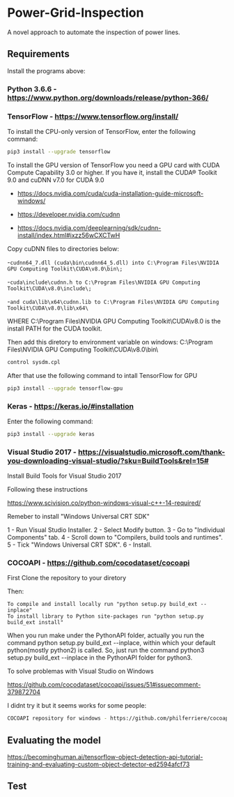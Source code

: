 # Power-Grid-Inspection
A novel approach to automate the inspection of power lines.

## Requirements

Install the programs above:

### Python 3.6.6 - https://www.python.org/downloads/release/python-366/

### TensorFlow - https://www.tensorflow.org/install/ 

To install the CPU-only version of TensorFlow, enter the following command:
```bash
pip3 install --upgrade tensorflow
```
To install the GPU version of TensorFlow you need a GPU card with CUDA Compute Capability 3.0 or higher.
If you have it, install the CUDA® Toolkit 9.0 and cuDNN v7.0 for CUDA 9.0 
- https://docs.nvidia.com/cuda/cuda-installation-guide-microsoft-windows/

- https://developer.nvidia.com/cudnn

- https://docs.nvidia.com/deeplearning/sdk/cudnn-install/index.html#ixzz56wCXCTwH

Copy cuDNN files to directories below:

-`cudnn64_7.dll (cuda\bin\cudnn64_5.dll) into C:\Program Files\NVIDIA GPU Computing Toolkit\CUDA\v8.0\bin\;`

-`cuda\include\cudnn.h to C:\Program Files\NVIDIA GPU Computing Toolkit\CUDA\v8.0\include\;`

-`and cuda\lib\x64\cudnn.lib to C:\Program Files\NVIDIA GPU Computing Toolkit\CUDA\v8.0\lib\x64\`

WHERE C:\Program Files\NVIDIA GPU Computing Toolkit\CUDA\v8.0 is the install PATH for the CUDA toolkit.

Then add this diretory to environment variable on windows:
C:\Program Files\NVIDIA GPU Computing Toolkit\CUDA\v8.0\bin\

```bash
control sysdm.cpl
```

After that use the following command to intall TensorFlow for GPU

```bash
pip3 install --upgrade tensorflow-gpu
```

### Keras - https://keras.io/#installation

Enter the following command:

```bash
pip3 install --upgrade keras
```


### Visual Studio 2017 - https://visualstudio.microsoft.com/thank-you-downloading-visual-studio/?sku=BuildTools&rel=15#

Install Build Tools for Visual Studio 2017 

Following these instructions

https://www.scivision.co/python-windows-visual-c++-14-required/

Remeber to install "Windows Universal CRT SDK"

1 - Run Visual Studio Installer.
2 - Select Modify button.
3 - Go to "Individual Components" tab.
4 - Scroll down to "Compilers, build tools and runtimes".
5 - Tick "Windows Universal CRT SDK".
6 - Install.


### COCOAPI - https://github.com/cocodataset/cocoapi

First Clone the repository to your diretory

Then: 

```
To compile and install locally run "python setup.py build_ext --inplace"
To install library to Python site-packages run "python setup.py build_ext install"
```

When you run make under the PythonAPI folder, actually you run the command python setup.py build_ext --inplace, within which your default python(mostly python2) is called. So, just run the command python3 setup.py build_ext --inplace in the PythonAPI folder for python3.

To solve problemas with Visual Studio on Windows 

https://github.com/cocodataset/cocoapi/issues/51#issuecomment-379872704


I didnt try it but it seems works for some people: 

```bash
COCOAPI repository for windows - https://github.com/philferriere/cocoapi
```


## Evaluating the model

https://becominghuman.ai/tensorflow-object-detection-api-tutorial-training-and-evaluating-custom-object-detector-ed2594afcf73



## Test
